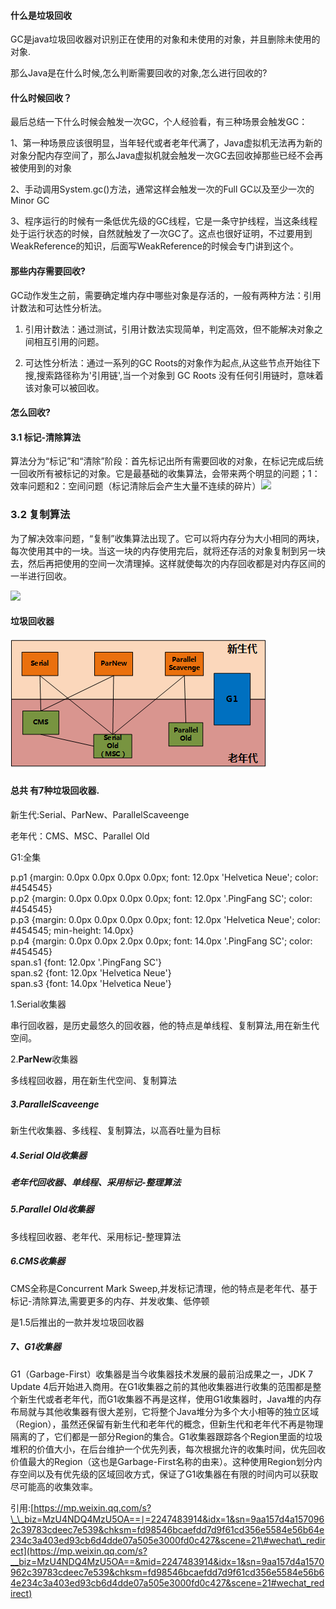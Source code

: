 #### 什么是垃圾回收

GC是java垃圾回收器对识别正在使用的对象和未使用的对象，并且删除未使用的对象.

那么Java是在什么时候,怎么判断需要回收的对象,怎么进行回收的?

#### 什么时候回收？

最后总结一下什么时候会触发一次GC，个人经验看，有三种场景会触发GC：

1、第一种场景应该很明显，当年轻代或者老年代满了，Java虚拟机无法再为新的对象分配内存空间了，那么Java虚拟机就会触发一次GC去回收掉那些已经不会再被使用到的对象

2、手动调用System.gc\(\)方法，通常这样会触发一次的Full GC以及至少一次的Minor GC

3、程序运行的时候有一条低优先级的GC线程，它是一条守护线程，当这条线程处于运行状态的时候，自然就触发了一次GC了。这点也很好证明，不过要用到WeakReference的知识，后面写WeakReference的时候会专门讲到这个。

#### 那些内存需要回收?

GC动作发生之前，需要确定堆内存中哪些对象是存活的，一般有两种方法：引用计数法和可达性分析法。

1. 引用计数法：通过测试，引用计数法实现简单，判定高效，但不能解决对象之间相互引用的问题。

2. 可达性分析法：通过一系列的GC Roots的对象作为起点,从这些节点开始往下搜,搜索路径称为'引用链',当一个对象到 GC Roots 没有任何引用链时，意味着该对象可以被回收。

#### 怎么回收?

#### 3.1 标记-清除算法

算法分为“标记”和“清除”阶段：首先标记出所有需要回收的对象，在标记完成后统一回收所有被标记的对象。它是最基础的收集算法，会带来两个明显的问题；1：效率问题和2：空间问题（标记清除后会产生大量不连续的碎片）![](https://mmbiz.qpic.cn/mmbiz_png/hvUCbRic69sDOMkMYwE1nhEJFZN46xicicaw1iaSkaHmorye79qTka8Ew8mY4zkvG80Dx4DgdxpwX6osZZQ13bgC4g/640?wx_fmt=png&tp=webp&wxfrom=5&wx_lazy=1&wx_co=1)

### 3.2 复制算法

为了解决效率问题，“复制”收集算法出现了。它可以将内存分为大小相同的两块，每次使用其中的一块。当这一块的内存使用完后，就将还存活的对象复制到另一块去，然后再把使用的空间一次清理掉。这样就使每次的内存回收都是对内存区间的一半进行回收。

![](https://mmbiz.qpic.cn/mmbiz_png/hvUCbRic69sDOMkMYwE1nhEJFZN46xicicaSia9w6GX34d7VYicWgyec1wiaF47ibicvibkLZBfn6XVvibcnI6XMZaw2ZBCw/640?wx_fmt=png&tp=webp&wxfrom=5&wx_lazy=1&wx_co=1)

#### 垃圾回收器

#### ![](/assets/gcclass.png)

#### 总共 有7种垃圾回收器.

新生代:Serial、ParNew、ParallelScaveenge

老年代：CMS、MSC、Parallel Old 

G1:全集

  
p.p1 {margin: 0.0px 0.0px 0.0px 0.0px; font: 12.0px 'Helvetica Neue'; color: \#454545}  
p.p2 {margin: 0.0px 0.0px 0.0px 0.0px; font: 12.0px '.PingFang SC'; color: \#454545}  
p.p3 {margin: 0.0px 0.0px 0.0px 0.0px; font: 12.0px 'Helvetica Neue'; color: \#454545; min-height: 14.0px}  
p.p4 {margin: 0.0px 0.0px 2.0px 0.0px; font: 14.0px '.PingFang SC'; color: \#454545}  
span.s1 {font: 12.0px '.PingFang SC'}  
span.s2 {font: 12.0px 'Helvetica Neue'}  
span.s3 {font: 14.0px 'Helvetica Neue'}  


1.Serial收集器

串行回收器，是历史最悠久的回收器，他的特点是单线程、复制算法,用在新生代空间。

  


2.**ParNew**收集器

 多线程回收器，用在新生代空间、复制算法



##### 3.ParallelScaveenge

新生代收集器、多线程、复制算法，以高吞吐量为目标



##### 4.**Serial Old**收集器

#####  老年代回收器、单线程、采用标记-整理算法



##### 5.**Parallel Old**收集器

 多线程回收器、老年代、采用标记-整理算法

##### 6.CMS收集器

 CMS全称是Concurrent Mark Sweep,并发标记清理，他的特点是老年代、基于标记-清除算法,需要更多的内存、并发收集、低停顿

是1.5后推出的一款并发垃圾回收器



##### **7**、**G1**收集器

 G1（Garbage-First）收集器是当今收集器技术发展的最前沿成果之一，JDK 7 Update 4后开始进入商用。在G1收集器之前的其他收集器进行收集的范围都是整个新生代或者老年代，而G1收集器不再是这样，使用G1收集器时，Java堆的内存布局就与其他收集器有很大差别，它将整个Java堆分为多个大小相等的独立区域（Region），虽然还保留有新生代和老年代的概念，但新生代和老年代不再是物理隔离的了，它们都是一部分Region的集合。G1收集器跟踪各个Region里面的垃圾堆积的价值大小，在后台维护一个优先列表，每次根据允许的收集时间，优先回收价值最大的Region（这也是Garbage-First名称的由来）。这种使用Region划分内存空间以及有优先级的区域回收方式，保证了G1收集器在有限的时间内可以获取尽可能高的收集效率。



引用:[https://mp.weixin.qq.com/s?\_\_biz=MzU4NDQ4MzU5OA==∣=2247483914&idx=1&sn=9aa157d4a1570962c39783cdeec7e539&chksm=fd98546bcaefdd7d9f61cd356e5584e56b64e234c3a403ed93cb6d4dde07a505e3000fd0c427&scene=21\#wechat\_redirect](https://mp.weixin.qq.com/s?__biz=MzU4NDQ4MzU5OA==&mid=2247483914&idx=1&sn=9aa157d4a1570962c39783cdeec7e539&chksm=fd98546bcaefdd7d9f61cd356e5584e56b64e234c3a403ed93cb6d4dde07a505e3000fd0c427&scene=21#wechat_redirect)

